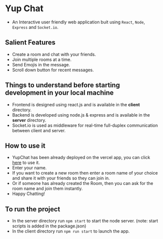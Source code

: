 # Yup Chat

+ An Interactive user friendly web application buit using `React`, `Node`, `Express` and `Socket.io`.

## Salient Features
+ Create a room and chat with your friends.
+ Join multiple rooms at a time.
+ Send Emojis in the message.
+ Scroll down button for recent messages.

## Things to understand before starting development in your local machine
+ Frontend is designed using react.js and is available in the **client** directory.
+ Backend is developed using node.js & express and is available in the **server** directory.
+ Socket.io is used as middleware for real-time full-duplex communication between client and server.

## How to use it
+ YupChat has been already deployed on the vercel app, you can click [here](http://yupchat.vercel.app) to use it.
+ Enter your name.
+ If you want to create a new room then enter a room name of your choice and share it with your friends so they can join in.
+ Or if someone has already created the Room, then you can ask for the room name and join them instantly.
+ Happy Chatting!
 
## To run the project
+ In the server directory run `npm start` to start the node server. (note: start scripts is added in the package.json)
+ In the client directory run `npm run start` to launch the app.

